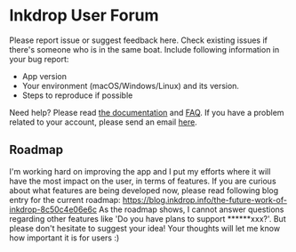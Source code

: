 # Inkdrop User Forum

Please report issue or suggest feedback here.
Check existing issues if there's someone who is in the same boat.
Include following information in your bug report:

 * App version
 * Your environment (macOS/Windows/Linux) and its version.
 * Steps to reproduce if possible

Need help? Please read [the documentation](https://doc.inkdrop.info/) and [FAQ](https://doc.inkdrop.info/faq).
If you have a problem related to your account, please send an email [here](mailto:contact@inkdrop.info).

## Roadmap

I'm working hard on improving the app and I put my efforts where it will have the most impact on the user, in terms of features.
If you are curious about what features are being developed now, please read following blog entry for the current roadmap: https://blog.inkdrop.info/the-future-work-of-inkdrop-8c50c4e06e6c
As the roadmap shows, I cannot answer questions regarding other features like 'Do you have plans to support ******xxx?'.
But please don't hesitate to suggest your idea!
Your thoughts will let me know how important it is for users :)
